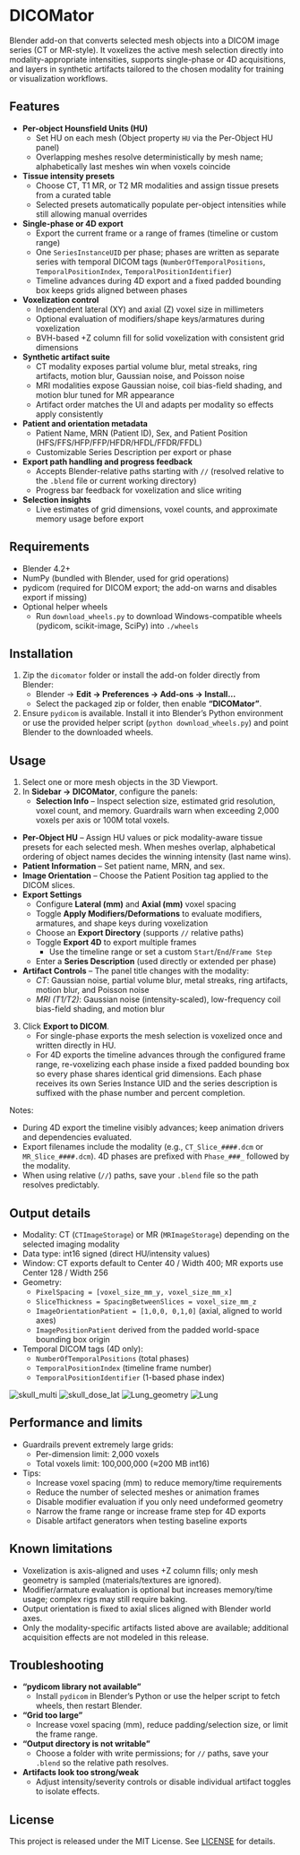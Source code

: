 # DICOMator

Blender add-on that converts selected mesh objects into a DICOM image series (CT or MR-style). It voxelizes the active mesh selection directly into modality-appropriate intensities, supports single-phase or 4D acquisitions, and layers in synthetic artifacts tailored to the chosen modality for training or visualization workflows.

## Features

- **Per-object Hounsfield Units (HU)**
  - Set HU on each mesh (Object property `HU` via the Per-Object HU panel)
  - Overlapping meshes resolve deterministically by mesh name; alphabetically last meshes win when voxels coincide
- **Tissue intensity presets**
  - Choose CT, T1 MR, or T2 MR modalities and assign tissue presets from a curated table
  - Selected presets automatically populate per-object intensities while still allowing manual overrides
- **Single-phase or 4D export**
  - Export the current frame or a range of frames (timeline or custom range)
  - One `SeriesInstanceUID` per phase; phases are written as separate series with temporal DICOM tags (`NumberOfTemporalPositions`, `TemporalPositionIndex`, `TemporalPositionIdentifier`)
  - Timeline advances during 4D export and a fixed padded bounding box keeps grids aligned between phases
- **Voxelization control**
  - Independent lateral (XY) and axial (Z) voxel size in millimeters
  - Optional evaluation of modifiers/shape keys/armatures during voxelization
  - BVH-based +Z column fill for solid voxelization with consistent grid dimensions
- **Synthetic artifact suite**
  - CT modality exposes partial volume blur, metal streaks, ring artifacts, motion blur, Gaussian noise, and Poisson noise
  - MRI modalities expose Gaussian noise, coil bias-field shading, and motion blur tuned for MR appearance
  - Artifact order matches the UI and adapts per modality so effects apply consistently
- **Patient and orientation metadata**
  - Patient Name, MRN (Patient ID), Sex, and Patient Position (HFS/FFS/HFP/FFP/HFDR/HFDL/FFDR/FFDL)
  - Customizable Series Description per export or phase
- **Export path handling and progress feedback**
  - Accepts Blender-relative paths starting with `//` (resolved relative to the `.blend` file or current working directory)
  - Progress bar feedback for voxelization and slice writing
- **Selection insights**
  - Live estimates of grid dimensions, voxel counts, and approximate memory usage before export

## Requirements

- Blender 4.2+
- NumPy (bundled with Blender, used for grid operations)
- pydicom (required for DICOM export; the add-on warns and disables export if missing)
- Optional helper wheels
  - Run `download_wheels.py` to download Windows-compatible wheels (pydicom, scikit-image, SciPy) into `./wheels`

## Installation

1. Zip the `dicomator` folder or install the add-on folder directly from Blender:
   - Blender → **Edit → Preferences → Add-ons → Install…**
   - Select the packaged zip or folder, then enable **“DICOMator”**.
2. Ensure `pydicom` is available. Install it into Blender’s Python environment or use the provided helper script (`python download_wheels.py`) and point Blender to the downloaded wheels.

## Usage

1. Select one or more mesh objects in the 3D Viewport.
2. In **Sidebar → DICOMator**, configure the panels:
   - **Selection Info** – Inspect selection size, estimated grid resolution, voxel count, and memory. Guardrails warn when exceeding 2,000 voxels per axis or 100M total voxels.
  - **Per-Object HU** – Assign HU values or pick modality-aware tissue presets for each selected mesh. When meshes overlap, alphabetical ordering of object names decides the winning intensity (last name wins).
   - **Patient Information** – Set patient name, MRN, and sex.
   - **Image Orientation** – Choose the Patient Position tag applied to the DICOM slices.
   - **Export Settings**
     - Configure **Lateral (mm)** and **Axial (mm)** voxel spacing
     - Toggle **Apply Modifiers/Deformations** to evaluate modifiers, armatures, and shape keys during voxelization
     - Choose an **Export Directory** (supports `//` relative paths)
     - Toggle **Export 4D** to export multiple frames
       - Use the timeline range or set a custom `Start`/`End`/`Frame Step`
     - Enter a **Series Description** (used directly or extended per phase)
   - **Artifact Controls** – The panel title changes with the modality:
     - *CT*: Gaussian noise, partial volume blur, metal streaks, ring artifacts, motion blur, and Poisson noise
     - *MRI (T1/T2)*: Gaussian noise (intensity-scaled), low-frequency coil bias-field shading, and motion blur
3. Click **Export to DICOM**.
   - For single-phase exports the mesh selection is voxelized once and written directly in HU.
   - For 4D exports the timeline advances through the configured frame range, re-voxelizing each phase inside a fixed padded bounding box so every phase shares identical grid dimensions. Each phase receives its own Series Instance UID and the series description is suffixed with the phase number and percent completion.

Notes:
- During 4D export the timeline visibly advances; keep animation drivers and dependencies evaluated.
- Export filenames include the modality (e.g., `CT_Slice_####.dcm` or `MR_Slice_####.dcm`). 4D phases are prefixed with `Phase_###_` followed by the modality.
- When using relative (`//`) paths, save your `.blend` file so the path resolves predictably.

## Output details

- Modality: CT (`CTImageStorage`) or MR (`MRImageStorage`) depending on the selected imaging modality
- Data type: int16 signed (direct HU/intensity values)
- Window: CT exports default to Center 40 / Width 400; MR exports use Center 128 / Width 256
- Geometry:
  - `PixelSpacing = [voxel_size_mm_y, voxel_size_mm_x]`
  - `SliceThickness = SpacingBetweenSlices = voxel_size_mm_z`
  - `ImageOrientationPatient = [1,0,0, 0,1,0]` (axial, aligned to world axes)
  - `ImagePositionPatient` derived from the padded world-space bounding box origin
- Temporal DICOM tags (4D only):
  - `NumberOfTemporalPositions` (total phases)
  - `TemporalPositionIndex` (timeline frame number)
  - `TemporalPositionIdentifier` (1-based phase index)

![skull_multi](https://github.com/user-attachments/assets/b1c62567-4189-4a66-812f-005b57629184)
![skull_dose_lat](https://github.com/user-attachments/assets/eca22ede-4a6f-47ca-a82c-e53dccb0649d)
![Lung_geometry](https://github.com/user-attachments/assets/8eb7a3ce-fbaf-4d7d-b70d-33e7b808e0fd)
![Lung](https://github.com/user-attachments/assets/77e204bd-2a70-46bb-af8f-c3327ef7eb8f)

## Performance and limits

- Guardrails prevent extremely large grids:
  - Per-dimension limit: 2,000 voxels
  - Total voxels limit: 100,000,000 (≈200 MB int16)
- Tips:
  - Increase voxel spacing (mm) to reduce memory/time requirements
  - Reduce the number of selected meshes or animation frames
  - Disable modifier evaluation if you only need undeformed geometry
  - Narrow the frame range or increase frame step for 4D exports
  - Disable artifact generators when testing baseline exports

## Known limitations

- Voxelization is axis-aligned and uses +Z column fills; only mesh geometry is sampled (materials/textures are ignored).
- Modifier/armature evaluation is optional but increases memory/time usage; complex rigs may still require baking.
- Output orientation is fixed to axial slices aligned with Blender world axes.
- Only the modality-specific artifacts listed above are available; additional acquisition effects are not modeled in this release.

## Troubleshooting

- **“pydicom library not available”**
  - Install `pydicom` in Blender’s Python or use the helper script to fetch wheels, then restart Blender.
- **“Grid too large”**
  - Increase voxel spacing (mm), reduce padding/selection size, or limit the frame range.
- **“Output directory is not writable”**
  - Choose a folder with write permissions; for `//` paths, save your `.blend` so the relative path resolves.
- **Artifacts look too strong/weak**
  - Adjust intensity/severity controls or disable individual artifact toggles to isolate effects.

## License

This project is released under the MIT License. See [LICENSE](LICENSE) for details.
